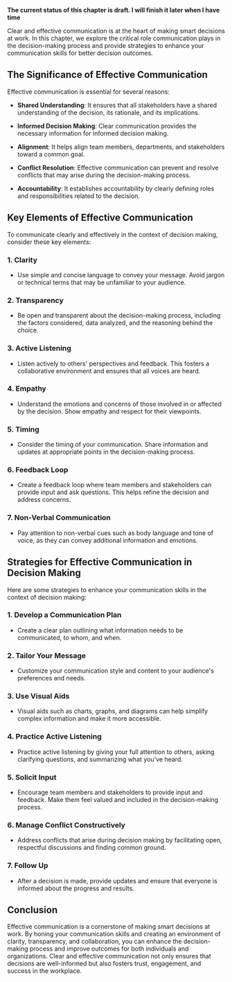 **The current status of this chapter is draft. I will finish it later when I have time**

Clear and effective communication is at the heart of making smart decisions at work. In this chapter, we explore the critical role communication plays in the decision-making process and provide strategies to enhance your communication skills for better decision outcomes.

**The Significance of Effective Communication**
-----------------------------------------------

Effective communication is essential for several reasons:

* **Shared Understanding**: It ensures that all stakeholders have a shared understanding of the decision, its rationale, and its implications.

* **Informed Decision Making**: Clear communication provides the necessary information for informed decision making.

* **Alignment**: It helps align team members, departments, and stakeholders toward a common goal.

* **Conflict Resolution**: Effective communication can prevent and resolve conflicts that may arise during the decision-making process.

* **Accountability**: It establishes accountability by clearly defining roles and responsibilities related to the decision.

**Key Elements of Effective Communication**
-------------------------------------------

To communicate clearly and effectively in the context of decision making, consider these key elements:

### **1. Clarity**

* Use simple and concise language to convey your message. Avoid jargon or technical terms that may be unfamiliar to your audience.

### **2. Transparency**

* Be open and transparent about the decision-making process, including the factors considered, data analyzed, and the reasoning behind the choice.

### **3. Active Listening**

* Listen actively to others' perspectives and feedback. This fosters a collaborative environment and ensures that all voices are heard.

### **4. Empathy**

* Understand the emotions and concerns of those involved in or affected by the decision. Show empathy and respect for their viewpoints.

### **5. Timing**

* Consider the timing of your communication. Share information and updates at appropriate points in the decision-making process.

### **6. Feedback Loop**

* Create a feedback loop where team members and stakeholders can provide input and ask questions. This helps refine the decision and address concerns.

### **7. Non-Verbal Communication**

* Pay attention to non-verbal cues such as body language and tone of voice, as they can convey additional information and emotions.

**Strategies for Effective Communication in Decision Making**
-------------------------------------------------------------

Here are some strategies to enhance your communication skills in the context of decision making:

### **1. Develop a Communication Plan**

* Create a clear plan outlining what information needs to be communicated, to whom, and when.

### **2. Tailor Your Message**

* Customize your communication style and content to your audience's preferences and needs.

### **3. Use Visual Aids**

* Visual aids such as charts, graphs, and diagrams can help simplify complex information and make it more accessible.

### **4. Practice Active Listening**

* Practice active listening by giving your full attention to others, asking clarifying questions, and summarizing what you've heard.

### **5. Solicit Input**

* Encourage team members and stakeholders to provide input and feedback. Make them feel valued and included in the decision-making process.

### **6. Manage Conflict Constructively**

* Address conflicts that arise during decision making by facilitating open, respectful discussions and finding common ground.

### **7. Follow Up**

* After a decision is made, provide updates and ensure that everyone is informed about the progress and results.

**Conclusion**
--------------

Effective communication is a cornerstone of making smart decisions at work. By honing your communication skills and creating an environment of clarity, transparency, and collaboration, you can enhance the decision-making process and improve outcomes for both individuals and organizations. Clear and effective communication not only ensures that decisions are well-informed but also fosters trust, engagement, and success in the workplace.
